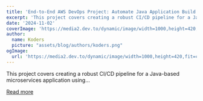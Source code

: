 ```yaml
---
title: 'End-to-End AWS DevOps Project: Automate Java Application Build and Deployment on Amazon EKS'
excerpt: 'This project covers creating a robust CI/CD pipeline for a Java-based microservices application using...'
date: '2024-11-02'
coverImage: 'https://media2.dev.to/dynamic/image/width=1000,height=420,fit=cover,gravity=auto,format=auto/https%3A%2F%2Fdev-to-uploads.s3.amazonaws.com%2Fuploads%2Farticles%2Fbo65s5jpfr63mwjvdxr2.png'
author:
  name: Koders
  picture: "assets/blog/authors/koders.png"
ogImage:
  url: 'https://media2.dev.to/dynamic/image/width=1000,height=420,fit=cover,gravity=auto,format=auto/https%3A%2F%2Fdev-to-uploads.s3.amazonaws.com%2Fuploads%2Farticles%2Fbo65s5jpfr63mwjvdxr2.png'
---
```


This project covers creating a robust CI/CD pipeline for a Java-based microservices application using...

[Read more](https://dev.to/prodevopsguytech/end-to-end-aws-devops-project-automate-java-application-build-and-deployment-on-amazon-eks-5al8)

